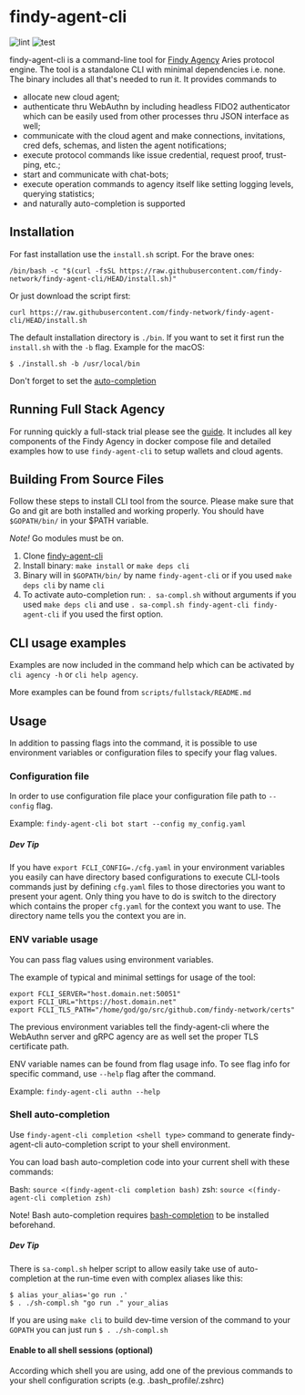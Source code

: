 # findy-agent-cli

![lint](https://github.com/findy-network/findy-agent-cli/workflows/golangci-lint/badge.svg?branch=dev)
![test](https://github.com/findy-network/findy-agent-cli/workflows/test/badge.svg?branch=dev)

findy-agent-cli is a command-line tool for
[Findy Agency](https://github.com/findy-network/findy-agent) Aries protocol
engine. The tool is a standalone CLI with minimal dependencies i.e. none.
The binary includes all that's needed to run it. It provides commands to
- allocate new cloud agent;
- authenticate thru WebAuthn by including headless FIDO2 authenticator which can
  be easily used from other processes thru JSON interface as well;
- communicate with the cloud agent and make connections, invitations, cred defs,
  schemas, and listen the agent notifications;
- execute protocol commands like issue credential, request proof, trust-ping,
  etc.;
- start and communicate with chat-bots;
- execute operation commands to agency itself like setting logging levels,
  querying statistics;
- and naturally auto-completion is supported

## Installation

For fast installation use the `install.sh` script. For the brave ones:

```shell
/bin/bash -c "$(curl -fsSL https://raw.githubusercontent.com/findy-network/findy-agent-cli/HEAD/install.sh)"
```

Or just download the script first:

```shell
curl https://raw.githubusercontent.com/findy-network/findy-agent-cli/HEAD/install.sh
```

The default installation directory is `./bin`. If you want to set it first run
the `install.sh` with the `-b` flag. Example for the macOS:
```shell
$ ./install.sh -b /usr/local/bin
```
Don't forget to set the [auto-completion](#Shell-auto-completion)

## Running Full Stack Agency

For running quickly a full-stack trial please see the
[guide](https://raw.githubusercontent.com/findy-network/findy-agent-cli/HEAD/scripts/fullstack/README.md).
It includes all key components of the Findy Agency in docker compose file and
detailed examples how to use `findy-agent-cli` to setup wallets and cloud
agents.

## Building From Source Files

Follow these steps to install CLI tool from the source. Please make sure that Go
and git are both installed and working properly. You should have `$GOPATH/bin/`
in your $PATH variable.

*Note!* Go modules must be on.

1. Clone [findy-agent-cli](https://github.com/findy-network/findy-agent-cli)
2. Install binary: `make install` or `make deps cli`
3. Binary will in `$GOPATH/bin/` by name `findy-agent-cli` or if you used `make
   deps cli` by name `cli`
4. To activate auto-completion run: `. sa-compl.sh` without arguments if you
   used `make deps cli` and use `. sa-compl.sh findy-agent-cli findy-agent-cli`
   if you used the first option.

## CLI usage examples

Examples are now included in the command help which can be activated by `cli
agency -h` or `cli help agency`.

More examples can be found from `scripts/fullstack/README.md`

## Usage

In addition to passing flags into the command, it is possible to use environment
variables or configuration files to specify your flag values.

### Configuration file

In order to use configuration file place your configuration file path to
`--config` flag.

Example: `findy-agent-cli bot start --config my_config.yaml`

##### Dev Tip

If you have `export FCLI_CONFIG=./cfg.yaml` in your environment variables you
easily can have directory based configurations to execute CLI-tools commands
just by defining `cfg.yaml` files to those directories you want to present your
agent. Only thing you have to do is switch to the directory which contains the
proper `cfg.yaml` for the context you want to use. The directory name tells you
the context you are in.

### ENV variable usage

You can pass flag values using environment variables.

The example of typical and minimal settings for usage of the tool:
```
export FCLI_SERVER="host.domain.net:50051"
export FCLI_URL="https://host.domain.net"
export FCLI_TLS_PATH="/home/god/go/src/github.com/findy-network/certs"
```

The previous environment variables tell the findy-agent-cli where the WebAuthn
server and gRPC agency are as well set the proper TLS certificate path.

ENV variable names can be found from flag usage info. To see flag info for
specific command, use `--help` flag after the command.

Example: `findy-agent-cli authn --help`

### Shell auto-completion

Use `findy-agent-cli completion <shell type>` command to generate
findy-agent-cli auto-completion script to your shell environment.

You can load bash auto-completion code into your current shell with these
commands:

Bash: `source <(findy-agent-cli completion bash)`
zsh: `source <(findy-agent-cli completion zsh)`

Note! Bash auto-completion requires
[bash-completion](https://github.com/scop/bash-completion) to be installed
beforehand.

##### Dev Tip

There is `sa-compl.sh` helper script to allow easily take use of auto-completion
at the run-time even with complex aliases like this:

```shell script
$ alias your_alias='go run .'
$ . ./sh-compl.sh "go run ." your_alias
```

If you are using `make cli` to build dev-time version of the command to your
`GOPATH` you can just run `$ . ./sh-compl.sh`

#### Enable to all shell sessions (optional)

According which shell you are using, add one of the previous commands to your
shell configuration scripts (e.g. .bash_profile/.zshrc)
